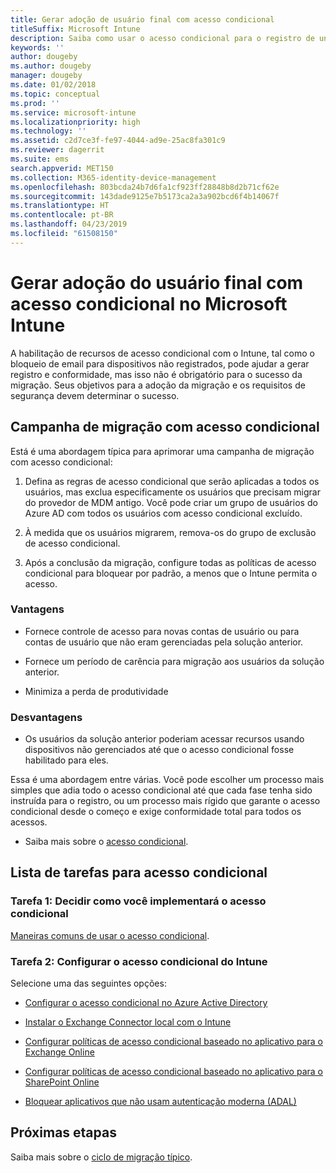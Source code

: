 ```yaml
---
title: Gerar adoção de usuário final com acesso condicional
titleSuffix: Microsoft Intune
description: Saiba como usar o acesso condicional para o registro de unidade no Microsoft Intune.
keywords: ''
author: dougeby
ms.author: dougeby
manager: dougeby
ms.date: 01/02/2018
ms.topic: conceptual
ms.prod: ''
ms.service: microsoft-intune
ms.localizationpriority: high
ms.technology: ''
ms.assetid: c2d7ce3f-fe97-4044-ad9e-25ac8fa301c9
ms.reviewer: dagerrit
ms.suite: ems
search.appverid: MET150
ms.collection: M365-identity-device-management
ms.openlocfilehash: 803bcda24b7d6fa1cf923ff28848b8d2b71cf62e
ms.sourcegitcommit: 143dade9125e7b5173ca2a3a902bcd6f4b14067f
ms.translationtype: HT
ms.contentlocale: pt-BR
ms.lasthandoff: 04/23/2019
ms.locfileid: "61508150"
---
```

# <a name="drive-end-user-adoption-with-conditional-access-in-microsoft-intune"></a>Gerar adoção do usuário final com acesso condicional no Microsoft Intune

A habilitação de recursos de acesso condicional com o Intune, tal como o bloqueio de email para dispositivos não registrados, pode ajudar a gerar registro e conformidade, mas isso não é obrigatório para o sucesso da migração. Seus objetivos para a adoção da migração e os requisitos de segurança devem determinar o sucesso.

## <a name="migration-campaign-with-conditional-access"></a>Campanha de migração com acesso condicional

Está é uma abordagem típica para aprimorar uma campanha de migração com acesso condicional:

1.  Defina as regras de acesso condicional que serão aplicadas a todos os usuários, mas exclua especificamente os usuários que precisam migrar do provedor de MDM antigo. Você pode criar um grupo de usuários do Azure AD com todos os usuários com acesso condicional excluído.

2.  À medida que os usuários migrarem, remova-os do grupo de exclusão de acesso condicional.

3.  Após a conclusão da migração, configure todas as políticas de acesso condicional para bloquear por padrão, a menos que o Intune permita o acesso.

### <a name="advantages"></a>Vantagens

-   Fornece controle de acesso para novas contas de usuário ou para contas de usuário que não eram gerenciadas pela solução anterior.

-   Fornece um período de carência para migração aos usuários da solução anterior.

-   Minimiza a perda de produtividade

### <a name="disadvantages"></a>Desvantagens

-   Os usuários da solução anterior poderiam acessar recursos usando dispositivos não gerenciados até que o acesso condicional fosse habilitado para eles.


Essa é uma abordagem entre várias. Você pode escolher um processo mais simples que adia todo o acesso condicional até que cada fase tenha sido instruída para o registro, ou um processo mais rígido que garante o acesso condicional desde o começo e exige conformidade total para todos os acessos.

-   Saiba mais sobre o [acesso condicional](conditional-access.md).

## <a name="task-list-for-conditional-access"></a>Lista de tarefas para acesso condicional

### <a name="task-1-decide-how-you-are-going-to-implement-conditional-access"></a>Tarefa 1: Decidir como você implementará o acesso condicional

[Maneiras comuns de usar o acesso condicional](conditional-access-intune-common-ways-use.md).

### <a name="task-2-set-up-intune-conditional-access"></a>Tarefa 2: Configurar o acesso condicional do Intune

Selecione uma das seguintes opções:

-   [Configurar o acesso condicional no Azure Active Directory](https://docs.microsoft.com/azure/active-directory/active-directory-conditional-access-azure-portal)

-   [Instalar o Exchange Connector local com o Intune](exchange-connector-install.md)

-   [Configurar políticas de acesso condicional baseado no aplicativo para o Exchange Online](app-based-conditional-access-intune-create.md)

-   [Configurar políticas de acesso condicional baseado no aplicativo para o SharePoint Online](app-based-conditional-access-intune-create.md)

-   [Bloquear aplicativos que não usam autenticação moderna (ADAL)](app-modern-authentication-block.md)

## <a name="next-steps"></a>Próximas etapas

Saiba mais sobre o [ciclo de migração típico](migration-guide-cycle.md).
